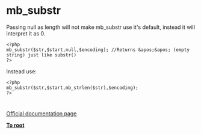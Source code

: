 # mb_substr





Passing null as length will not make mb_substr use it&apos;s default, instead it will interpret it as 0.


```
<?php
mb_substr($str,$start,null,$encoding); //Returns &apos;&apos; (empty string) just like substr()
?>
```

Instead use:


```
<?php
mb_substr($str,$start,mb_strlen($str),$encoding);
?>
```



  

#

[Official documentation page](https://www.php.net/manual/en/function.mb-substr.php)

**[To root](/README.md)**